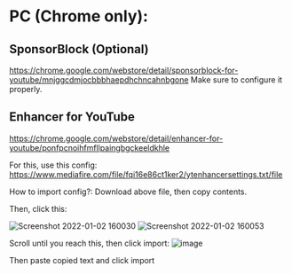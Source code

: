 # PC (Chrome only):
## SponsorBlock (Optional)
https://chrome.google.com/webstore/detail/sponsorblock-for-youtube/mnjggcdmjocbbbhaepdhchncahnbgone
Make sure to configure it properly.

## Enhancer for YouTube
https://chrome.google.com/webstore/detail/enhancer-for-youtube/ponfpcnoihfmfllpaingbgckeeldkhle

For this, use this config: https://www.mediafire.com/file/fqi16e86ct1ker2/ytenhancersettings.txt/file

How to import config?:
Download above file, then copy contents. 

Then, click this:

![Screenshot 2022-01-02 160030](https://user-images.githubusercontent.com/96969853/147873052-3b73e8c7-f8b1-4e8e-8ab6-c58c7c6d93d2.png)
![Screenshot 2022-01-02 160053](https://user-images.githubusercontent.com/96969853/147873054-f75e3bb7-e163-411b-bf47-41ac974c54e1.png)

Scroll until you reach this, then click import:
![image](https://user-images.githubusercontent.com/96969853/147873071-dadcaebd-e26a-49f9-8cd4-9bb42f034e07.png)

Then paste copied text and click import
